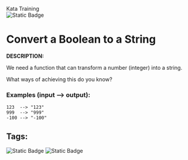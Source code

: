 Kata Training <br>
![Static Badge](https://img.shields.io/badge/8kyu%20-%20black?style=flat&logo=codewars&labelColor=B1361E&color=black)

# Convert a Boolean to a String

**DESCRIPTION:**

We need a function that can transform a number (integer) into a string.

What ways of achieving this do you know?

### Examples (input --> output):
```
123  --> "123"
999  --> "999"
-100 --> "-100"
```

## Tags:

![Static Badge](https://img.shields.io/badge/fundamentals%20-%20purple?style=plastic) ![Static Badge](https://img.shields.io/badge/strings%20-%20blue?style=plastic)